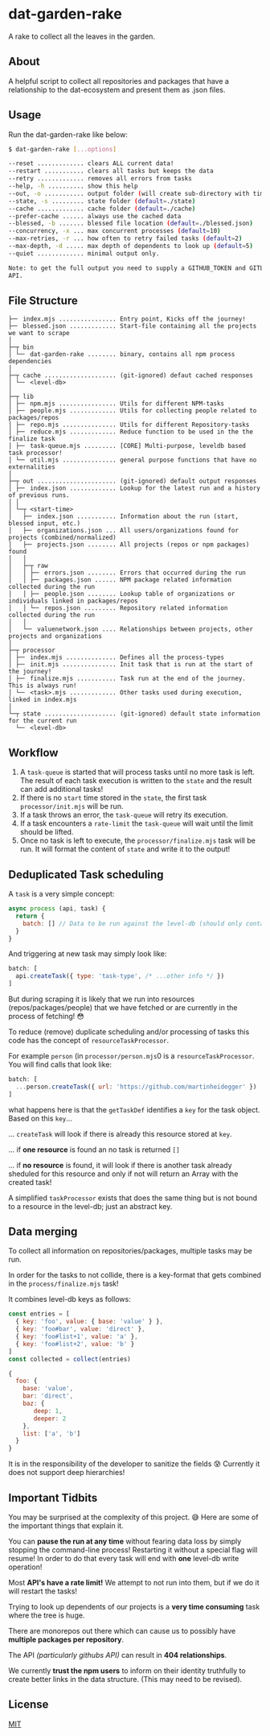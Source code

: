 # dat-garden-rake

A rake to collect all the leaves in the garden.

## About

A helpful script to collect all repositories and packages that have a relationship to the
dat-ecosystem and present them as .json files.

## Usage

Run the dat-garden-rake like below:

```bash
$ dat-garden-rake [...options]

--reset ............. clears ALL current data!
--restart ........... clears all tasks but keeps the data
--retry ............. removes all errors from tasks
--help, -h .......... show this help
--out, -o ........... output folder (will create sub-directory with timestamp from start) (default=./out)
--state, -s ......... state folder (default=./state)
--cache ............. cache folder (default=./cache)
--prefer-cache ...... always use the cached data
--blessed, -b ....... blessed file location (default=./blessed.json)
--concurrency, -x ... max concurrent processes (default=10)
--max-retries, -r ... how often to retry failed tasks (default=2)
--max-depth, -d ..... max depth of dependents to look up (default=5)
--quiet ............. minimal output only.

Note: to get the full output you need to supply a GITHUB_TOKEN and GITLAB_TOKEN to access the respective
API.
```

## File Structure

```
├─╴ index.mjs ................ Entry point, Kicks off the journey!
├─╴ blessed.json ............. Start-file containing all the projects we want to scrape
│
├─┬ bin
│ └─╴ dat-garden-rake ........ binary, contains all npm process dependencies
│
├─┬ cache .................... (git-ignored) defaut cached responses
│ └─╴ <level-db>
│
├─┬ lib
│ ├─╴ npm.mjs ................ Utils for different NPM-tasks
│ ├─╴ people.mjs ............. Utils for collecting people related to packages/repos
│ ├─╴ repo.mjs ............... Utils for different Repository-tasks
│ ├─╴ reduce.mjs ............. Reduce function to be used in the the finalize task
│ ├─╴ task-queue.mjs ......... [CORE] Multi-purpose, leveldb based task processor!
│ └─╴ util.mjs ............... general purpose functions that have no externalities
│
├─┬ out ...................... (git-ignored) default output responses
│ ├─╴ index.json ............. Lookup for the latest run and a history of previous runs.
│ │
│ └─┬ <start-time>
│   ├─╴ index.json ........... Information about the run (start, blessed input, etc.)
│   ├─╴ organizations.json ... All users/organizations found for projects (combined/normalized)
│   ├─╴ projects.json ........ All projects (repos or npm packages) found
│   │
│   ├─┬ raw
│   │ ├─╴ errors.json ........ Errors that occurred during the run
│   │ ├─╴ packages.json ...... NPM package related information collected during the run
│   │ ├─╴ people.json ........ Lookup table of organizations or individuals linked in packages/repos
│   │ └─╴ repos.json ......... Repository related information collected during the run
│   │
│   └─╴ valuenetwork.json .... Relationships between projects, other projects and organizations
│
├─┬ processor
│ ├─╴ index.mjs .............. Defines all the process-types 
│ ├─╴ init.mjs ............... Init task that is run at the start of the journey!
│ ├─╴ finalize.mjs ........... Task run at the end of the journey. This is always run!
│ └─╴ <task>.mjs ............. Other tasks used during execution, linked in index.mjs
│
└─┬ state .................... (git-ignored) default state information for the current run
  └─╴ <level-db>
```

## Workflow

1. A `task-queue` is started that will process tasks until no more task is left.
    The result of each task execution is written to the `state` and the result
    can add additional tasks!
1. If there is no `start` time stored in the `state`, the first task `processor/init.mjs`
    will be run.
1. If a task throws an error, the `task-queue` will retry its execution.
1. If a task encounters a `rate-limit` the `task-queue` will wait until the limit
    should be lifted.
1. Once no task is left to execute, the `processor/finalize.mjs` task will be run.
    It will format the content of `state` and write it to the output!

## Deduplicated Task scheduling

A `task` is a very simple concept: 

```javascript
async process (api, task) {
  return {
    batch: [] // Data to be run against the level-db (should only contain put ops!)
  }
}
```

And triggering at new task may simply look like:

```javascript
batch: [
  api.createTask({ type: 'task-type', /* ...other info */ })
]
```

But during scraping it is likely that we run into resources (repos/packages/people)
that we have fetched or are currently in the process of fetching! 😳

To reduce (remove) duplicate scheduling and/or processing of tasks this code has
the concept of `resourceTaskProcessor`.

For example `person` (in `processor/person.mjs`0 is a `resourceTaskProcessor`.
You will find calls that look like:

```js
batch: [
  ...person.createTask({ url: 'https://github.com/martinheidegger' })
]
```

what happens here is that the `getTaskDef` identifies a `key` for the task object.
Based on this `key`...

... `createTask` will look if there is already this resource stored at `key`.

... if **one resource** is found an no task is returned `[]`

... if **no resource** is found, it will look if there is another task already
sheduled for this resource and only if not will return an Array with the created task!

A simplified `taskProcessor` exists that does the same thing but is not bound
to a resource in the level-db; just an abstract key.

## Data merging

To collect all information on repositories/packages, multiple tasks may be run.

In order for the tasks to not collide, there is a key-format that gets combined
in the `process/finalize.mjs` task!

It combines level-db keys as follows:

```js
const entries = [
  { key: 'foo', value: { base: 'value' } },
  { key: 'foo#bar', value: 'direct' },
  { key: 'foo#list+1', value: 'a' },
  { key: 'foo#list+2', value: 'b' }
]
const collected = collect(entries)

{
  foo: {
    base: 'value',
    bar: 'direct',
    baz: {
       deep: 1,
       deeper: 2
    },
    list: ['a', 'b']
  }
}
```

It is in the responsibility of the developer to sanitize the fields 😰
Currently it does not support deep hierarchies!

## Important Tidbits

You may be surprised at the complexity of this project. 😅 Here are some of the
important things that explain it.

You can **pause the run at any time** without fearing data loss by simply stopping
the command-line process! Restarting it without a special flag will resume!
In order to do that every task will end with **one** level-db write operation!

Most **API's have a rate limit!** We attempt to not run into them, but if we do
it will restart the tasks!

Trying to look up dependents of our projects is a **very time consuming** task
where the tree is huge.

There are monorepos out there which can cause us to possibly have **multiple packages per repository**.

The API _(particularly githubs API)_ can result in **404 relationships**.

We currently **trust the npm users** to inform on their identity truthfully to
create better links in the data structure. (This may need to be revised).

## License

[MIT](./LICENSE)
